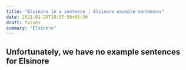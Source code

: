```yaml
---
title: "Elsinore in a sentence | Elsinore example sentences"
date: 2021-01-20T19:57:50+05:30
draft: falses
summary: "Elsinore"
---
```

## Unfortunately, we have no example sentences for Elsinore                 
